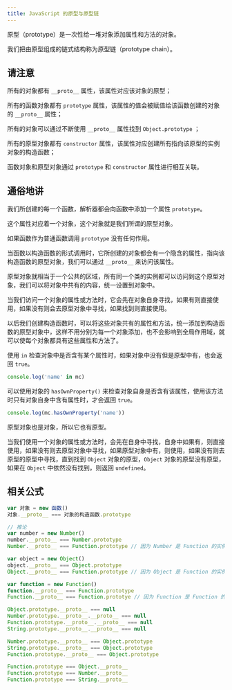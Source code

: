 ```yaml
---
title: JavaScript 的原型与原型链
---
```


原型（prototype）是一次性给一堆对象添加属性和方法的对象。

我们把由原型组成的链式结构称为原型链（prototype chain）。

## 请注意

所有的对象都有 `__proto__` 属性，该属性对应该对象的原型；

所有的函数对象都有 `prototype` 属性，该属性的值会被赋值给该函数创建的对象的 `__proto__` 属性；

所有的对象可以通过不断使用 `__proto__` 属性找到 `Object.prototype` ；

所有的原型对象都有 `constructor` 属性，该属性对应创建所有指向该原型的实例对象的构造函数；

函数对象和原型对象通过 `prototype` 和 `constructor` 属性进行相互关联。

## 通俗地讲

我们所创建的每一个函数，解析器都会向函数中添加一个属性 `prototype`。

这个属性对应着一个对象，这个对象就是我们所谓的原型对象。

如果函数作为普通函数调用 `prototype` 没有任何作用。

当函数以构造函数的形式调用时，它所创建的对象都会有一个隐含的属性，指向该构造函数的原型对象，我们可以通过 `__proto__` 来访问该属性。

原型对象就相当于一个公共的区域，所有同一个类的实例都可以访问到这个原型对象，我们可以将对象中共有的内容，统一设置到对象中。

当我们访问一个对象的属性或方法时，它会先在对象自身寻找，如果有则直接使用，如果没有则会去原型对象中寻找，如果找到则直接使用。

以后我们创建构造函数时，可以将这些对象共有的属性和方法，统一添加到构造函数的原型对象中，这样不用分别为每一个对象添加，也不会影响到全局作用域，就可以使每个对象都具有这些属性和方法了。

使用 `in` 检查对象中是否含有某个属性时，如果对象中没有但是原型中有，也会返回 `true`。

```javascript
console.log('name' in mc)
```

可以使用对象的 `hasOwnProperty()` 来检查对象自身是否含有该属性，使用该方法时只有对象自身中含有属性时，才会返回 `true`。

```javascript
console.log(mc.hasOwnProperty('name'))
```

原型对象也是对象，所以它也有原型。

当我们使用一个对象的属性或方法时，会先在自身中寻找，自身中如果有，则直接使用，如果没有则去原型对象中寻找，如果原型对象中有，则使用，如果没有则去原型的原型中寻找，直到找到 `Object` 对象的原型，`Object` 对象的原型没有原型，如果在 `Object` 中依然没有找到，则返回 `undefined`。

## 相关公式

```javascript
var 对象 = new 函数()
对象.__proto__ === 对象的构造函数.prototype

// 推论
var number = new Number()
number.__proto__ === Number.prototype
Number.__proto__ === Function.prototype // 因为 Number 是 Function 的实例

var object = new Object()
object.__proto__ === Object.prototype
Object.__proto__ === Function.prototype // 因为 Object 是 Function 的实例

var function = new Function()
function.__proto__ === Function.prototype
Function.__proto__ === Function.prototye // 因为 Function 是 Function 的实例！
```

```javascript
Object.prototype.__proto__ === null
Number.prototype.__proto__.__proto__ === null
Function.prototype.__proto__.__proto__ === null
String.prototype.__proto__.__proto__ === null
```

```javascript
Number.prototype.__proto__ === Object.prototype
String.prototype.__proto__ === Object.prototype
Function.prototype.__proto__ === Object.prototype
```

```javascript
Function.prototype === Object.__proto__
Function.prototype === Number.__proto__
Function.prototype === String.__proto__
```